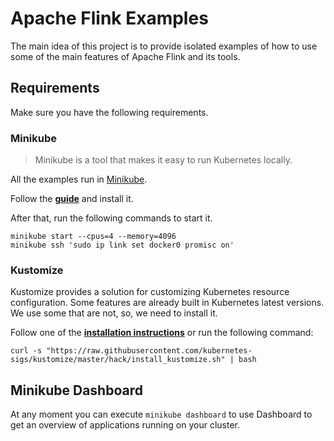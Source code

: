 # Apache Flink Examples

The main idea of this project is to provide isolated examples of how to use some of the main features of Apache Flink and its tools.

## Requirements

Make sure you have the following requirements.

### Minikube

> Minikube is a tool that makes it easy to run Kubernetes locally.

All the examples run in 
[Minikube](https://kubernetes.io/docs/setup/learning-environment/minikube/).

Follow the **[guide](https://kubernetes.io/docs/tasks/tools/install-minikube/)** and install it.

After that, run the following commands to start it.

```shell
minikube start --cpus=4 --memory=4096
minikube ssh 'sudo ip link set docker0 promisc on'
```

### Kustomize

Kustomize provides a solution for customizing Kubernetes resource configuration. Some features are already built in Kubernetes latest versions. We use some that are not, so, we need to install it.

Follow one of the
**[installation instructions](https://kubernetes-sigs.github.io/kustomize/installation/)**
or run the following command:

```shell
curl -s "https://raw.githubusercontent.com/kubernetes-sigs/kustomize/master/hack/install_kustomize.sh" | bash
```

## Minikube Dashboard

At any moment you can execute `minikube dashboard` to  use Dashboard to get an
overview of applications running on your cluster.
